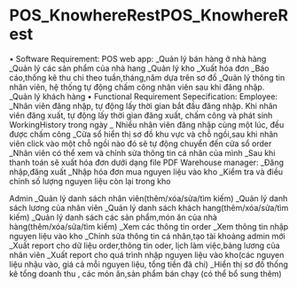 # POS_KnowhereRestPOS_KnowhereRest

•	Software Requirement:
POS web app:
_Quản lý bán hàng ở nhà hàng
_Quản lý các sản phẩm của nhà hang
_Quản lý kho 
_Xuất hóa đơn
_Báo cáo,thống kê thu chi theo tuần,tháng,năm dựa trên sơ đồ 
_Quản lý thông tin nhân viên, hệ thống tự động chấm công nhân viên sau khi đăng nhập.
_Quản lý khách hàng
•	Functional  Requirement Sepecification:
Employee:
_Nhân viên đăng nhập, tự động lấy thời gian bắt đầu đăng nhập. Khi nhân viên đăng xuất, tự động lấy thời gian đăng xuất, chấm công và phát sinh WorkingHistory trong ngày 
_ Nhiều nhân viên đăng nhập cùng một lúc, đều được chấm công
_Cửa sổ hiển thị sơ đồ khu vực và chỗ ngồi,sau khi nhân viên click vào một chỗ ngồi nào đó sẽ tự động chuyển đến cửa sổ order
_Nhân viên có thể xem và chỉnh sửa thông tin cá nhân của mình
_Sau khi thanh toán sẽ xuất hóa đơn dưới dạng file PDF
Warehouse manager:
_Đăng nhập,đăng xuất
_Nhập hóa đơn mua nguyen liệu vào kho
_Kiểm tra và điều chỉnh số lượng nguyen liệu còn lại trong kho


Admin
_Quản lý danh sách nhân viên(thêm/xóa/sửa/tìm kiếm)
_Quản lý danh sách lương của nhân viên
_Quản lý danh sách khách hang(thêm/xóa/sửa/tìm kiếm)
_Quản lý danh sách các sản phẩm,món ăn của nhà hàng(thêm/xóa/sửa/tìm kiếm)
_Xem các thông tin order
_Xem thông tin nhập nguyen liệu vào kho
_Chỉnh sửa thông tin cá nhân,tạo tài khoảng admin mới
_Xuất report cho dữ liệu order,thông tin oder, lịch làm việc,bảng lương của nhân viên
_Xuất report cho quá trình nhập nguyen liệu vào kho(các nguyen liệu nhậu vào, giá cả mỗi nguyen liệu, tổng tiền đã chi)
_Hiển thị sơ đồ thống kê tổng doanh thu , các món ăn,sản phẩm bán chạy (có thể bổ sung thêm)




